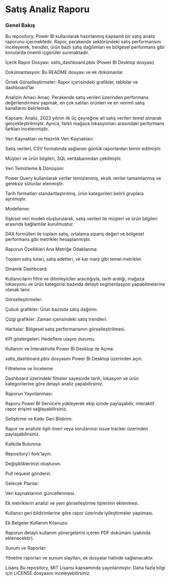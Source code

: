 # Satış Analiz Raporu
### Genel Bakış
Bu repository, Power BI kullanılarak hazırlanmış kapsamlı bir satış analiz raporunu içermektedir. Rapor, perakende sektöründeki satış performansını inceleyerek, trendler, ürün bazlı satış dağılımları ve bölgesel performans gibi konularda önemli içgörüler sunmaktadır.

İçerik
Rapor Dosyası: satis_dashboard.pbix (Power BI Desktop dosyası)

Dokümantasyon: Bu README dosyası ve ek dokümanlar

Örnek Görselleştirmeler: Rapor içerisindeki grafikler, tablolar ve dashboard’lar

Analizin Amacı
Amaç: Perakende satış verileri üzerinden performans değerlendirmesi yapmak, en çok satılan ürünleri ve en verimli satış kanallarını belirlemek.

Kapsam: Analiz, 2023 yılının ilk üç çeyreğine ait satış verileri temel alınarak gerçekleştirilmiştir. Ayrıca, farklı mağaza lokasyonları arasındaki performans farkları incelenmiştir.

Veri Kaynakları ve Hazırlık
Veri Kaynakları:

Satış verileri, CSV formatında sağlanan günlük raporlardan temin edilmiştir.

Müşteri ve ürün bilgileri, SQL veritabanından çekilmiştir.

Veri Temizleme & Dönüşüm:

Power Query kullanılarak veriler temizlenmiş, eksik veriler tamamlanmış ve gereksiz sütunlar elenmiştir.

Tarih formatları standartlaştırılmış, ürün kategorileri belirli gruplara ayrılmıştır.

Modelleme:

İlişkisel veri modeli oluşturularak, satış verileri ile müşteri ve ürün bilgileri arasında bağlantılar kurulmuştur.

DAX formülleri ile toplam satış, ortalama sipariş değeri ve bölgesel performans gibi metrikler hesaplanmıştır.

Raporun Özellikleri
Ana Metriğe Odaklanma:

Toplam satış tutarı, satış adetleri, ve kar marjı gibi temel metrikler.

Dinamik Dashboard:

Kullanıcıların filtre ve dilimleyiciler aracılığıyla, tarih aralığı, mağaza lokasyonu ve ürün kategorisi bazında detaylı segmentasyon yapabilmelerine olanak tanır.

Görselleştirmeler:

Çubuk grafikler: Ürün bazında satış dağılımı.

Çizgi grafikler: Zaman içerisindeki satış trendleri.

Haritalar: Bölgesel satış performansının görselleştirilmesi.

KPI göstergeleri: Hedeflere ulaşım durumu.

Kullanım ve İnteraktivite
Power BI Desktop ile Açma:

satis_dashboard.pbix dosyasını Power BI Desktop üzerinden açın.

Filtreleme ve İnceleme:

Dashboard üzerindeki filtreler sayesinde tarih, lokasyon ve ürün kategorilerine göre detaylı analiz yapabilirsiniz.

Raporun Yayınlanması:

Raporu Power BI Service’e yükleyerek ekip içinde paylaşabilir, interaktif rapor erişimi sağlayabilirsiniz.

Geliştirme ve Katkı
Geri Bildirim:

Rapor ve analizle ilgili öneri veya sorularınızı issue tracker üzerinden paylaşabilirsiniz.

Katkıda Bulunma:

Repository’i fork’layın.

Değişikliklerinizi oluşturun.

Pull request gönderin.

Gelecek Planlar:

Veri kaynaklarının güncellenmesi.

Ek metriklerin analizi ve yeni görselleştirme tiplerinin eklenmesi.

Kullanıcı geri bildirimlerine göre rapor üzerinde iyileştirmeler yapılması.

Ek Belgeler
Kullanım Kılavuzu:

Raporun detaylı kullanım yönergelerini içeren PDF dokümanı (yakında eklenecektir).

Sunum ve Raporlar:

Yönetim raporları ve sunum slaytları, ek dosyalar halinde sağlanacaktır.

Lisans
Bu repository, MIT Lisansı kapsamında yayınlanmıştır. Daha fazla bilgi için LICENSE dosyasını inceleyebilirsiniz.
